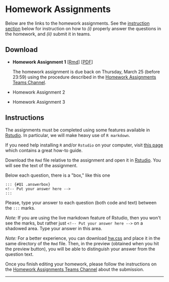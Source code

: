 # Homework Assignments

Below are the links to the homework assignments. See the [instruction section](#instruction) below for instruction on how to _(i)_ properly answer the questions in the homework, and _(ii)_ submit it in teams. 

## Download

- **Homework Assignment 1** [[Rmd](https://www.dropbox.com/s/h85r0pb1cmwui6l/Homework1.Rmd?dl=1)] [[PDF](https://www.dropbox.com/s/zrnyf4mzka4i226/Homework1.pdf?dl=1)]

  The homework assignment is due back on Thursday, March 25 (before 23:59) using the procedure described in the [Homework Assignments Teams Channel](https://teams.microsoft.com/l/channel/19%3a3a938b4e40ce466a9cf5bbdcffa124f4%40thread.tacv2/Homework%2520Assignments?groupId=3734028b-c82f-4a44-90d0-e5d52f8df440&tenantId=c7456b31-a220-47f5-be52-473828670aa1).

- Homework Assignment 2 
 
- Homework Assignment 3

## Instructions
The assignments must be completed using some features available in  [Rstudio](https://rstudio.com/). In particular, we will make heavy use of `R markdown`. 

If you need help installing `R` and/or `Rstudio` on your computer, visit [this page](https://rstudio-education.github.io/hopr/starting.html) which contains a great how-to guide. 

Download the `Rmd` file relative to the assignment and open it in [Rstudio](https://rstudio.com/).  You will see the text of the assignment. 

Below each question, there is a "box," like this one
```
::: {#Q1 .answerbox}
<!-- Put your answer here -->
:::
```

Please, type your answer to each question (both code and text) between the `:::` marks. 

_Note:_ If you are using the live markdown feature of Rstudio, then you won't see the marks, but rather just  `<!-- Put your answer here -->` on a shadowed area. Type your answer in this area.

_Note:_ For a better experience, you can download [hw.css](https://www.dropbox.com/s/941gt5q7r8spdi0/hw.css?dl=1) and place it in the same directory of the `Rmd` file. Then, in the preview (obtained when you hit the preview button), you will be able to distinguish your answer from the question text. 

Once you finish editing your homework, please follow the instructions on the [Homework Assignments Teams Channel](https://teams.microsoft.com/l/channel/19%3a3a938b4e40ce466a9cf5bbdcffa124f4%40thread.tacv2/Homework%2520Assignments?groupId=3734028b-c82f-4a44-90d0-e5d52f8df440&tenantId=c7456b31-a220-47f5-be52-473828670aa1) about the submission. 

****** 

